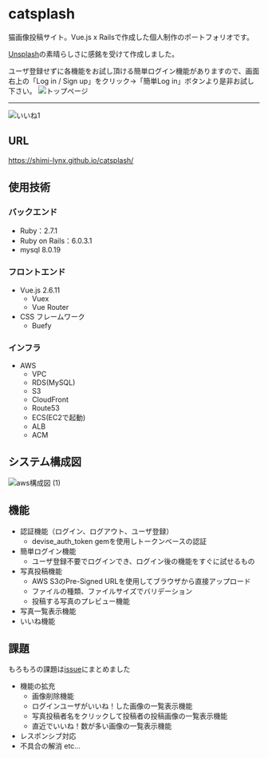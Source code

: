 # catsplash
猫画像投稿サイト。Vue.js x Railsで作成した個人制作のポートフォリオです。

[Unsplash](https://unsplash.com/)の素晴らしさに感銘を受けて作成しました。

ユーザ登録せずに各機能をお試し頂ける簡単ログイン機能がありますので、画面右上の「Log in / Sign up」をクリック→「簡単Log in」ボタンより是非お試し下さい。
![トップページ](https://user-images.githubusercontent.com/56603283/87071005-928d5a00-c254-11ea-9efa-8d205813c176.jpg)

---
![いいね1](https://user-images.githubusercontent.com/56603283/87076075-34fd0b80-c25c-11ea-91fd-a80dbca243cc.gif)

## URL
https://shimi-lynx.github.io/catsplash/


## 使用技術
### バックエンド
- Ruby：2.7.1
- Ruby on Rails：6.0.3.1
- mysql 8.0.19

### フロントエンド
- Vue.js 2.6.11
  - Vuex
  - Vue Router
- CSS フレームワーク
  - Buefy

### インフラ
- AWS
  - VPC
  - RDS(MySQL)
  - S3
  - CloudFront
  - Route53
  - ECS(EC2で起動)
  - ALB
  - ACM

## システム構成図
![aws構成図 (1)](https://user-images.githubusercontent.com/56603283/87130761-5c8cbc00-c2ce-11ea-8beb-c72b1a66574e.jpg)

## 機能
- 認証機能（ログイン、ログアウト、ユーザ登録）
  - devise_auth_token gemを使用しトークンベースの認証
- 簡単ログイン機能
  - ユーザ登録不要でログインでき、ログイン後の機能をすぐに試せるもの
- 写真投稿機能
  - AWS S3のPre-Signed URLを使用してブラウザから直接アップロード
  - ファイルの種類、ファイルサイズでバリデーション
  - 投稿する写真のプレビュー機能
- 写真一覧表示機能
- いいね機能

## 課題
もろもろの課題は[issue](https://github.com/shimi-lynx/catsplash/issues)にまとめました
- 機能の拡充
  - 画像削除機能
  - ログインユーザがいいね！した画像の一覧表示機能
  - 写真投稿者名をクリックして投稿者の投稿画像の一覧表示機能
  - 直近でいいね！数が多い画像の一覧表示機能
- レスポンシブ対応
- 不具合の解消
etc…

